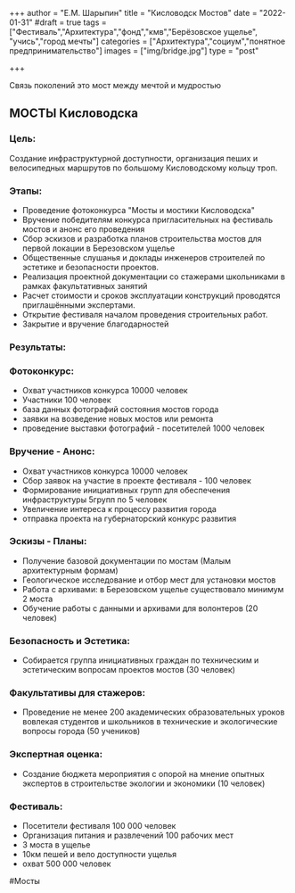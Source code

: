 +++
author = "Е.М. Шарыпин"
title = "Кисловодск Мостов"
date = "2022-01-31"
#draft = true
tags = ["Фестиваль","Архитектура","фонд","кмв","Берёзовское ущелье", "учись","город мечты"]
categories = ["Архитектура","социум","понятное предпринимательство"]
images = ["img/bridge.jpg"]
type = "post"

+++

Связь поколений это мост между мечтой и мудростью

## МОСТЫ Кисловодска

### Цель:
Создание инфраструктурной доступности, организация пеших и велосипедных маршрутов по большому Кисловодскому кольцу троп.

### Этапы:
- Проведение фотоконкурса "Мосты и мостики Кисловодска"
- Вручение победителям конкурса пригласительных на фестиваль мостов и анонс его проведения
- Сбор эскизов и разработка планов строительства мостов для первой локации в Березовском ущелье
- Общественные слушанья и доклады инженеров строителей по эстетике и безопасности проектов.
- Реализация проектной документации со стажерами школьниками в рамках факультативных занятий
- Расчет стоимости и сроков эксплуатации конструкций проводятся приглашёнными экспертами.
- Открытие фестиваля началом проведения строительных работ.
- Закрытие и вручение благодарностей


### Результаты:
### Фотоконкурс:
- Охват участников конкурса 10000 человек
- Участники 100 человек
- база данных фотографий состояния мостов города
- заявки на возведение новых мостов или ремонта
- проведение выставки фотографий - посетителей  1000 человек
### Вручение - Анонс:
- Охват участников конкурса 10000 человек
- Сбор заявок на участие в проекте фестиваля  - 100 человек
- Формирование инициативных групп для обеспечения инфраструктуры 5групп по 5 человек
- Увеличение интереса к процессу развития города
- отправка проекта на  губернаторский конкурс развития
### Эскизы - Планы:
- Получение базовой документации по мостам (Малым архитектурным формам)
- Геологическое исследование и отбор мест для установки мостов
- Работа с архивами: в Березовском ущелье существовало минимум 2 моста
- Обучение работы с данными и архивами для волонтеров (20 человек)

### Безопасность и Эстетика:
- Собирается  группа инициативных граждан по техническим и эстетическим вопросам проектов мостов (30 человек)

### Факультативы для стажеров:
- Проведение не менее 200 академических образовательных уроков вовлекая студентов и школьников в технические и экологические вопросы города (50 учеников)

### Экспертная оценка:
- Создание бюджета мероприятия с опорой на мнение опытных экспертов в строительстве экологии и экономики (10 человек)

### Фестиваль:
- Посетители фестиваля 100 000 человек
- Организация питания и развлечений 100 рабочих мест
- 3 моста в ущелье
- 10км пешей и вело доступности ущелья
- охват 500 000 человек

#Мосты